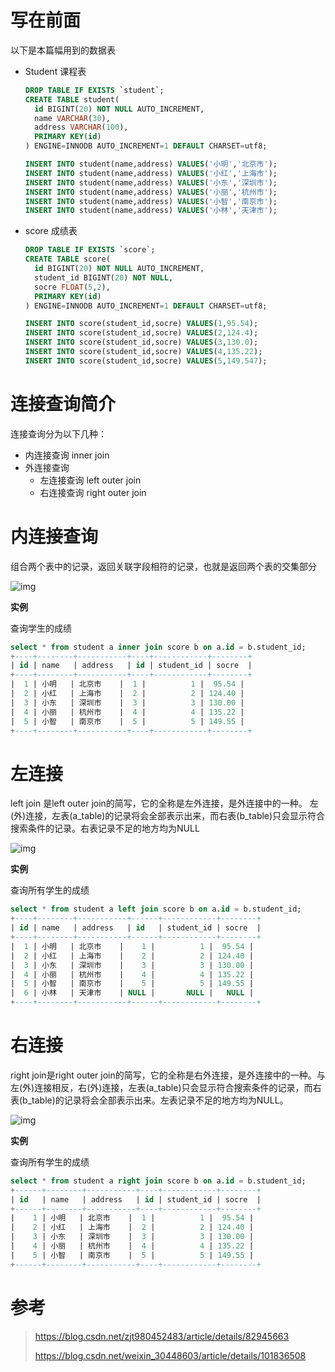 # 写在前面

以下是本篇幅用到的数据表

- Student 课程表

  ```sql
  DROP TABLE IF EXISTS `student`;
  CREATE TABLE student(  
    id BIGINT(20) NOT NULL AUTO_INCREMENT,
    name VARCHAR(30),
    address VARCHAR(100),
    PRIMARY KEY(id)
  ) ENGINE=INNODB AUTO_INCREMENT=1 DEFAULT CHARSET=utf8;
  
  INSERT INTO student(name,address) VALUES('小明','北京市');
  INSERT INTO student(name,address) VALUES('小红','上海市');
  INSERT INTO student(name,address) VALUES('小东','深圳市');
  INSERT INTO student(name,address) VALUES('小丽','杭州市');
  INSERT INTO student(name,address) VALUES('小智','南京市');
  INSERT INTO student(name,address) VALUES('小林','天津市');
  ```

- score 成绩表

  ```sql
  DROP TABLE IF EXISTS `score`;
  CREATE TABLE score(  
    id BIGINT(20) NOT NULL AUTO_INCREMENT,
    student_id BIGINT(20) NOT NULL,
    socre FLOAT(5,2),
    PRIMARY KEY(id)
  ) ENGINE=INNODB AUTO_INCREMENT=1 DEFAULT CHARSET=utf8;
  
  INSERT INTO score(student_id,socre) VALUES(1,95.54);
  INSERT INTO score(student_id,socre) VALUES(2,124.4);
  INSERT INTO score(student_id,socre) VALUES(3,130.0);
  INSERT INTO score(student_id,socre) VALUES(4,135.22);
  INSERT INTO score(student_id,socre) VALUES(5,149.547);
  ```



# 连接查询简介

连接查询分为以下几种：

- 内连接查询 inner join
- 外连接查询
  - 左连接查询 left outer join
  - 右连接查询 right outer join  

# 内连接查询 

组合两个表中的记录，返回关联字段相符的记录，也就是返回两个表的交集部分

![img](https://img-blog.csdn.net/20181005173658980?watermark/2/text/aHR0cHM6Ly9ibG9nLmNzZG4ubmV0L3pqdDk4MDQ1MjQ4Mw==/font/5a6L5L2T/fontsize/400/fill/I0JBQkFCMA==/dissolve/70)

**实例**

查询学生的成绩

```sql
select * from student a inner join score b on a.id = b.student_id;
+----+--------+-----------+----+------------+--------+
| id | name   | address   | id | student_id | socre  |
+----+--------+-----------+----+------------+--------+
|  1 | 小明   | 北京市    |  1 |          1 |  95.54 |
|  2 | 小红   | 上海市    |  2 |          2 | 124.40 |
|  3 | 小东   | 深圳市    |  3 |          3 | 130.00 |
|  4 | 小丽   | 杭州市    |  4 |          4 | 135.22 |
|  5 | 小智   | 南京市    |  5 |          5 | 149.55 |
+----+--------+-----------+----+------------+--------+
```

# 左连接 

 left join 是left outer join的简写，它的全称是左外连接，是外连接中的一种。 左(外)连接，左表(a_table)的记录将会全部表示出来，而右表(b_table)只会显示符合搜索条件的记录。右表记录不足的地方均为NULL

![img](https://img-blog.csdn.net/20181005211357263?watermark/2/text/aHR0cHM6Ly9ibG9nLmNzZG4ubmV0L3pqdDk4MDQ1MjQ4Mw==/font/5a6L5L2T/fontsize/400/fill/I0JBQkFCMA==/dissolve/70)

**实例**

查询所有学生的成绩

```sql
select * from student a left join score b on a.id = b.student_id;
+----+--------+-----------+------+------------+--------+
| id | name   | address   | id   | student_id | socre  |
+----+--------+-----------+------+------------+--------+
|  1 | 小明   | 北京市    |    1 |          1 |  95.54 |
|  2 | 小红   | 上海市    |    2 |          2 | 124.40 |
|  3 | 小东   | 深圳市    |    3 |          3 | 130.00 |
|  4 | 小丽   | 杭州市    |    4 |          4 | 135.22 |
|  5 | 小智   | 南京市    |    5 |          5 | 149.55 |
|  6 | 小林   | 天津市    | NULL |       NULL |   NULL |
+----+--------+-----------+------+------------+--------+
```





# 右连接

right join是right outer join的简写，它的全称是右外连接，是外连接中的一种。与左(外)连接相反，右(外)连接，左表(a_table)只会显示符合搜索条件的记录，而右表(b_table)的记录将会全部表示出来。左表记录不足的地方均为NULL。

![img](https://img-blog.csdn.net/20181005213457811?watermark/2/text/aHR0cHM6Ly9ibG9nLmNzZG4ubmV0L3pqdDk4MDQ1MjQ4Mw==/font/5a6L5L2T/fontsize/400/fill/I0JBQkFCMA==/dissolve/70)

**实例**

查询所有学生的成绩

```sql
select * from student a right join score b on a.id = b.student_id;
+------+--------+-----------+----+------------+--------+
| id   | name   | address   | id | student_id | socre  |
+------+--------+-----------+----+------------+--------+
|    1 | 小明   | 北京市    |  1 |          1 |  95.54 |
|    2 | 小红   | 上海市    |  2 |          2 | 124.40 |
|    3 | 小东   | 深圳市    |  3 |          3 | 130.00 |
|    4 | 小丽   | 杭州市    |  4 |          4 | 135.22 |
|    5 | 小智   | 南京市    |  5 |          5 | 149.55 |
+------+--------+-----------+----+------------+--------+
```



# 参考

> https://blog.csdn.net/zjt980452483/article/details/82945663 
>
> https://blog.csdn.net/weixin_30448603/article/details/101836508

